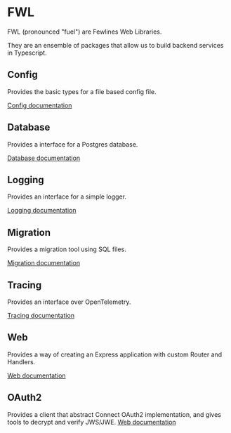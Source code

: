 # FWL

FWL (pronounced "fuel") are Fewlines Web Libraries.

They are an ensemble of packages that allow us to build backend services in Typescript.

## Config

Provides the basic types for a file based config file.

[Config documentation](./packages/config/README.md)

## Database

Provides a interface for a Postgres database.

[Database documentation](./packages/database/README.md)

## Logging

Provides an interface for a simple logger.

[Logging documentation](./packages/logging/README.md)

## Migration

Provides a migration tool using SQL files.

[Migration documentation](./packages/migration/README.md)

## Tracing

Provides an interface over OpenTelemetry.

[Tracing documentation](./packages/tracing/README.md)

## Web

Provides a way of creating an Express application with custom Router and Handlers.

[Web documentation](./packages/web/README.md)

## OAuth2

Provides a client that abstract Connect OAuth2 implementation, and gives tools to decrypt and verify JWS/JWE.
[Web documentation](./packages/oauth2/README.md)
